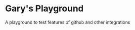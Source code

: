 # Gary's Playground
A playground to test features of github and other integrations


[Test link]: maps://?daddr=Parliament+Hill+Ottawa
